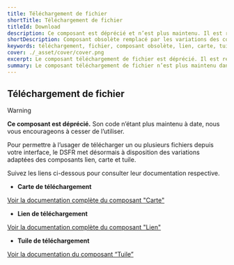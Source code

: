 ```yaml
---
title: Téléchargement de fichier
shortTitle: Téléchargement de fichier
titleId: Download
description: Ce composant est déprécié et n’est plus maintenu. Il est remplacé par des variations spécifiques des composants carte, lien et tuile pour gérer les téléchargements de fichiers.
shortDescription: Composant obsolète remplacé par les variations des composants carte, lien et tuile.
keywords: téléchargement, fichier, composant obsolète, lien, carte, tuile, DSFR, variation
cover: ./_asset/cover/cover.png
excerpt: Le composant téléchargement de fichier est déprécié. Il est remplacé par les variations des composants carte, lien et tuile pour permettre à l’usager de télécharger un fichier.
summary: Le composant téléchargement de fichier n’est plus maintenu dans le Système de Design de l’État. Il est désormais conseillé d’utiliser les variations des composants carte, lien ou tuile, qui permettent de proposer des fichiers en téléchargement avec un meilleur support responsive, une intégration cohérente dans l’interface et un comportement adapté sur mobile et desktop. Ces alternatives garantissent également un meilleur respect des règles d’accessibilité et de design unifié.
---
```


## Téléchargement de fichier

> [!WARNING]
> **Ce composant est déprécié.** Son code n’étant plus maintenu à date, nous vous encourageons à cesser de l’utiliser.

Pour permettre à l’usager de télécharger un ou plusieurs fichiers depuis votre interface, le DSFR met désormais à disposition des variations adaptées des composants lien, carte et tuile.

Suivez les liens ci-dessous pour consulter leur documentation respective.

- **Carte de téléchargement**

[Voir la documentation complète du composant "Carte"](../../../card/_part/doc/index.md)

- **Lien de téléchargement**

[Voir la documentation complète du composant "Lien"](../../../link/_part/doc/index.md)

- **Tuile de téléchargement**

[Voir la documentation du composant “Tuile”](../../../tile/_part/doc/index.md)


